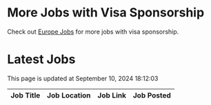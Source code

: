 # More Jobs with Visa Sponsorship

Check out [Europe Jobs](https://github.com/sureshparimi/europejobs#latest-jobs) for more jobs with visa sponsorship.

# Latest Jobs

This page is updated at September 10, 2024 18:12:03

| Job Title | Job Location | Job Link | Job Posted |
| --- | --- | --- | --- |
